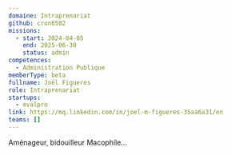 ```yaml
---
domaine: Intraprenariat
github: cron6502
missions:
  - start: 2024-04-05
    end: 2025-06-30
    status: admin
competences:
  - Administration Publique
memberType: beta
fullname: Joël Figueres
role: Intraprenariat
startups:
  - evalpro
link: https://mq.linkedin.com/in/joel-m-figueres-35aa6a31/en
teams: []
---
```

Aménageur, bidouilleur Macophile...